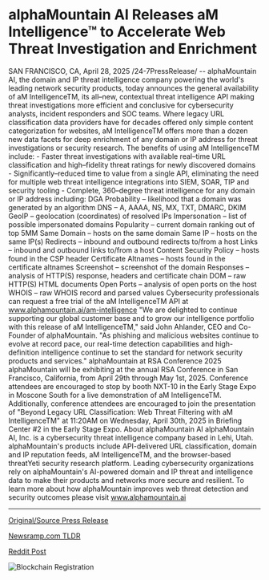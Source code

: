 # alphaMountain AI Releases aM Intelligence™ to Accelerate Web Threat Investigation and Enrichment

SAN FRANCISCO, CA, April 28, 2025 /24-7PressRelease/ -- alphaMountain AI, the domain and IP threat intelligence company powering the world's leading network security products, today announces the general availability of aM IntelligenceTM, its all–new, contextual threat intelligence API making threat investigations more efficient and conclusive for cybersecurity analysts, incident responders and SOC teams. Where legacy URL classification data providers have for decades offered only simple content categorization for websites, aM IntelligenceTM offers more than a dozen new data facets for deep enrichment of any domain or IP address for threat investigations or security research.   The benefits of using aM IntelligenceTM include:  - Faster threat investigations with available real–time URL classification and high–fidelity threat ratings for newly discovered domains  - Significantly–reduced time to value from a single API, eliminating the need for multiple web threat intelligence integrations into SIEM, SOAR, TIP and security tooling  - Complete, 360–degree threat intelligence for any domain or IP address including:  DGA Probability – likelihood that a domain was generated by an algorithm DNS – A, AAAA, NS, MX, TXT, DMARC, DKIM GeoIP – geolocation (coordinates) of resolved IPs Impersonation – list of possible impersonated domains Popularity – current domain ranking out of top 5MM Same Domain – hosts on the same domain Same IP – hosts on the same IP(s) Redirects – inbound and outbound redirects to/from a host Links – inbound and outbound links to/from a host Content Security Policy – hosts found in the CSP header Certificate Altnames – hosts found in the certificate altnames Screenshot – screenshot of the domain Responses – analysis of HTTP(S) response, headers and certificate chain DOM – raw HTTP(S) HTML documents Open Ports – analysis of open ports on the host WHOIS – raw WHOIS record and parsed values  Cybersecurity professionals can request a free trial of the aM IntelligenceTM API at www.alphamountain.ai/am-intelligence  "We are delighted to continue supporting our global customer base and to grow our intelligence portfolio with this release of aM IntelligenceTM," said John Ahlander, CEO and Co-Founder of alphaMountain. "As phishing and malicious websites continue to evolve at record pace, our real-time detection capabilities and high-definition intelligence continue to set the standard for network security products and services."  alphaMountain at RSA Conference 2025  alphaMountain will be exhibiting at the annual RSA Conference in San Francisco, California, from April 29th through May 1st, 2025. Conference attendees are encouraged to stop by booth NXT-10 in the Early Stage Expo in Moscone South for a live demonstration of aM IntelligenceTM. Additionally, conference attendees are encouraged to join the presentation of "Beyond Legacy URL Classification: Web Threat Filtering with aM IntelligenceTM" at 11:20AM on Wednesday, April 30th, 2025 in Briefing Center #2 in the Early Stage Expo.   About alphaMountain AI  alphaMountain AI, Inc. is a cybersecurity threat intelligence company based in Lehi, Utah. alphaMountain's products include API-delivered URL classification, domain and IP reputation feeds, aM IntelligenceTM, and the browser-based threatYeti security research platform. Leading cybersecurity organizations rely on alphaMountain's AI-powered domain and IP threat and intelligence data to make their products and networks more secure and resilient. To learn more about how alphaMountain improves web threat detection and security outcomes please visit www.alphamountain.ai 

---

[Original/Source Press Release](https://www.24-7pressrelease.com/press-release/522225/alphamountain-ai-releases-am-intelligence-to-accelerate-web-threat-investigation-and-enrichment)
                    

[Newsramp.com TLDR](https://newsramp.com/curated-news/alphamountain-ai-launches-am-intelligencetm-api-for-enhanced-threat-investigations/7451ea0cd3ce7b101bd1d18ce850b5cf) 

 



[Reddit Post](https://www.reddit.com/r/newsramp/comments/1k9pnuj/alphamountain_ai_launches_am_intelligencetm_api/) 



![Blockchain Registration](https://cdn.newsramp.app/24-7PressRelease/qrcode/254/28/bakeUUd8.webp)